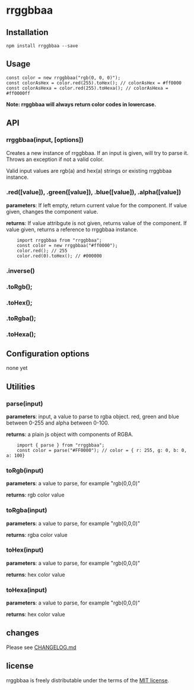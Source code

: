 # rrggbbaa

## Installation

```
npm install rrggbbaa --save
```

## Usage

```
const color = new rrggbbaa("rgb(0, 0, 0)");
const colorAsHex = color.red(255).toHex(); // colorAsHex = #ff0000
const colorAsHexa = color.red(255).toHexa(); // colorAsHexa = #ff0000ff
```

**Note: rrggbbaa will always return color codes in lowercase.**

## API

### rrggbbaa(input, [options])

Creates a new instance of rrggbbaa. If an input is given, will try to parse it. Throws an exception if not a valid color.

Valid input values are rgb(a) and hex(a) strings or existing rrggbbaa instance.

### .red([value]), .green([value]), .blue([value]), .alpha([value])

**parameters**: If left empty, return current value for the component. If value given, changes the component value.

**returns**: If value attribgute is not given, returns value of the component. If value given, returns a reference to rrggbbaa instance.

```
    import rrggbbaa from "rrggbbaa";
    const color = new rrggbbaa("#ff0000");
    color.red(); // 255
    color.red(0).toHex(); // #000000
```

### .inverse()

### .toRgb();

### .toHex();

### .toRgba();

### .toHexa();

## Configuration options

none yet

## Utilities

### parse(input)

**parameters**: input, a value to parse to rgba object. red, green and blue between 0-255 and alpha between 0-100.

**returns**: a plain js object with components of RGBA.

```
    import { parse } from "rrggbbaa";
    const color = parse("#FF0000"); // color = { r: 255, g: 0, b: 0, a: 100}
```

### toRgb(input)

**parameters**: a value to parse, for example "rgb(0,0,0)"

**returns**: rgb color value

### toRgba(input)

**parameters**: a value to parse, for example "rgb(0,0,0)"

**returns**: rgba color value

### toHex(input)

**parameters**: a value to parse, for example "rgb(0,0,0)"

**returns**: hex color value

### toHexa(input)

**parameters**: a value to parse, for example "rgb(0,0,0)"

**returns**: hex color value

## changes

Please see [CHANGELOG.md](https://github.com/kallelat/rrggbbaa/blob/master/CHANGELOG.MD)

## license

rrggbbaa is freely distributable under the terms of the [MIT license](https://github.com/kallelat/blob/master/rrggbbaa/LICENSE).
